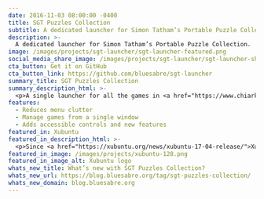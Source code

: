 ```yaml
---
date: 2016-11-03 08:00:00 -0400
title: SGT Puzzles Collection
subtitle: A dedicated launcher for Simon Tatham’s Portable Puzzle Collection.
description: >-
  A dedicated launcher for Simon Tatham’s Portable Puzzle Collection.
image: /images/projects/sgt-launcher/sgt-launcher-featured.png
social_media_share_image: /images/projects/sgt-launcher/sgt-launcher-shared.png
cta_button: Get it on GitHub
cta_button_link: https://github.com/bluesabre/sgt-launcher
summary_title: SGT Puzzles Collection
summary_description_html: >-
  <p>A single launcher for all the games in <a href="https://www.chiark.greenend.org.uk/~sgtatham/puzzles/">Simon Tatham's Portable Puzzle Collection</a>.</p>
features:
  - Reduces menu clutter
  - Manage games from a single window
  - Adds accessible controls and new features
featured_in: Xubuntu
featured_in_description_html: >-
  <p>Since <a href="https://xubuntu.org/news/xubuntu-17-04-release/">Xubuntu 17.04</a> “Zesty Zapus”</p>
featured_in_image: /images/projects/xubuntu-128.png
featured_in_image_alt: Xubuntu logo
whats_new_title: What’s new with SGT Puzzles Collection?
whats_new_url: https://blog.bluesabre.org/tag/sgt-puzzles-collection/
whats_new_domain: blog.bluesabre.org
---
```

